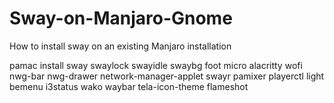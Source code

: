 # Sway-on-Manjaro-Gnome
How to install sway on an existing Manjaro installation

pamac install sway swaylock swayidle swaybg foot micro alacritty wofi nwg-bar nwg-drawer network-manager-applet swayr pamixer playerctl light bemenu i3status wako waybar tela-icon-theme flameshot
